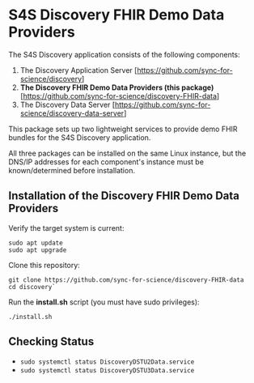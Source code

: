 # S4S Discovery FHIR Demo Data Providers

The S4S Discovery application consists of the following components:

1. The Discovery Application Server [<https://github.com/sync-for-science/discovery>]
2. **The Discovery FHIR Demo Data Providers (this package)** [<https://github.com/sync-for-science/discovery-FHIR-data>]
3. The Discovery Data Server [<https://github.com/sync-for-science/discovery-data-server>]

This package sets up two lightweight services to provide demo FHIR bundles for the S4S Discovery application.

All three packages can be installed on the same Linux instance, but the DNS/IP addresses for each component's instance must be known/determined before installation.

## Installation of the Discovery FHIR Demo Data Providers

Verify the target system is current:

    sudo apt update
    sudo apt upgrade

Clone this repository:

    git clone https://github.com/sync-for-science/discovery-FHIR-data
    cd discovery`

Run the **install.sh** script (you must have sudo privileges):

`./install.sh`

## Checking Status

- `sudo systemctl status DiscoveryDSTU2Data.service`
- `sudo systemctl status DiscoveryDSTU3Data.service`
